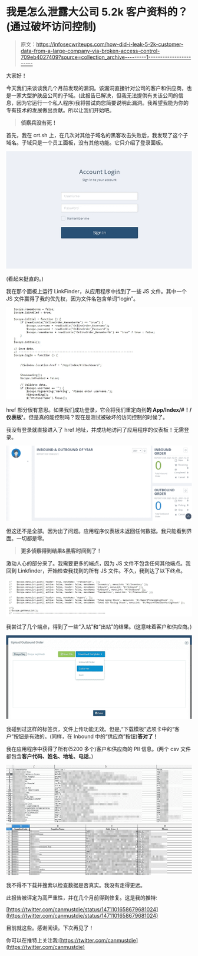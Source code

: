 # 我是怎么泄露大公司 5.2k 客户资料的？(通过破坏访问控制)

> 原文：<https://infosecwriteups.com/how-did-i-leak-5-2k-customer-data-from-a-large-company-via-broken-access-control-709eb4027409?source=collection_archive---------1----------------------->

大家好！

今天我们来谈谈我几个月前发现的漏洞。该漏洞直接针对公司的客户和供应商，也是一家大型护肤品公司的子域。(此报告已解决，但我无法提供有关该公司的信息，因为它运行一个私人程序)我将尝试向您简要说明此漏洞。我希望我能为你的专有技术的发展做出贡献。所以让我们开始吧。

> **侦察兵没有死！**

首先，我在 crt.sh 上，在几次对其他子域名的黑客攻击失败后，我发现了这个子域名。子域只是一个员工面板，没有其他功能。它只介绍了登录面板。

![](img/323cee72da5402a2ece3881da4fafac4.png)

(看起来挺直的。)

我在那个面板上运行 LinkFinder，从应用程序中找到了一些 JS 文件。其中一个 JS 文件赢得了我的优先权，因为文件名包含单词“login”。

![](img/c2d4c67b9dd301419c04086a5b4c2dfb.png)

href 部分很有意思。如果我们成功登录，它会将我们重定向到**的 App/Index/#！/仪表板'**。但是真的能控制吗？现在是测试被破坏的访问控制的时候了。

我没有登录就直接进入了 href 地址，并成功地访问了应用程序的仪表板！无需登录。

![](img/ae796144634f44a3dbc216a0e4998efc.png)

但这还不是全部。因为出了问题。应用程序仪表板未返回任何数据。我只能看到界面。一切都是零。

> **更多侦察得到结果&黑客时间到了！**

激动人心的部分来了。我需要更多的端点，因为 JS 文件不包含任何其他端点。我回到 Linkfinder，开始检查我找到的所有 JS 文件。不久，我到达了以下终点。

![](img/1344b674aeb2b51342f520b7511f0ea2.png)

我尝试了几个端点，得到了一些“入站”和“出站”的结果。(这意味着客户和供应商。)

![](img/a05bafd4c231eb42350ad2c993325c8e.png)

我碰到过这样的标签页，文件上传功能无效。但是,“下载模板”选项卡中的“客户”按钮是有效的。(同样，在 Inbound 中的“供应商”按钮)**答对了！**

我在应用程序中获得了所有(5200 多个)客户和供应商的 PII 信息。(两个 csv 文件都包含**客户代码、姓名、地址、电话**。)

![](img/33d1d6bcaf40e8e775d3d10c16a7e230.png)![](img/9a0c51a1002d293f5737f5ab7e49c05d.png)

我不得不下载并搜索以检查数据是否真实。我没有走得更远。

此报告被评定为高严重性，并在几个月前得到修复。这是我的推特:

[https://twitter.com/canmustdie/status/1471101658679681024](https://twitter.com/canmustdie/status/1471101658679681024)

目前就这些。感谢阅读。下次再见了！

你可以在推特上关注我:[https://twitter.com/canmustdie](https://twitter.com/canmustdie)